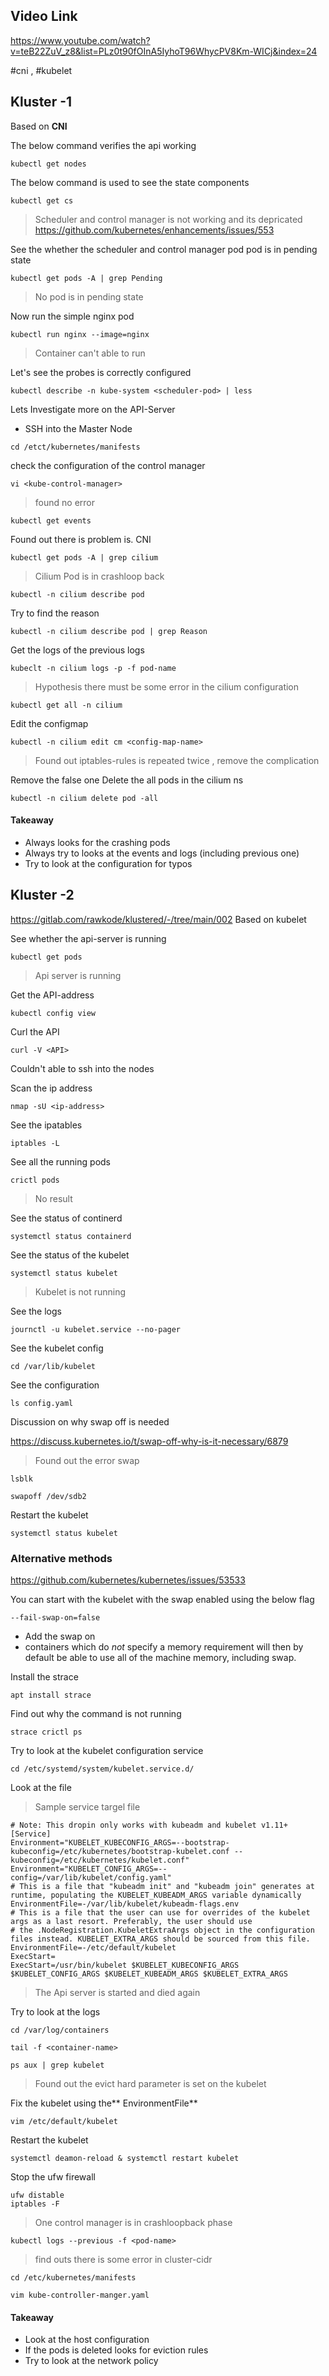 
## Video Link 
https://www.youtube.com/watch?v=teB22ZuV_z8&list=PLz0t90fOInA5IyhoT96WhycPV8Km-WICj&index=24

#cni , #kubelet

## Kluster -1 
Based on **CNI**


The below command verifies the api working 
```
kubectl get nodes
```



The below command is used to see the state components
```
kubectl get cs
```

> Scheduler and control manager is not working  and its depricated 	
https://github.com/kubernetes/enhancements/issues/553

See the whether the scheduler and control manager pod pod is in pending state 

```
kubectl get pods -A | grep Pending
```

> No pod is in pending state



Now run the simple nginx pod 

```
kubectl run nginx --image=nginx
```

> Container can't able to run 

Let's see the probes is correctly configured

```
kubectl describe -n kube-system <scheduler-pod> | less
```

Lets Investigate more on the API-Server

- SSH into the Master Node

```
cd /etct/kubernetes/manifests
```

check the configuration of the control manager
```
vi <kube-control-manager>
```
> found no error


```
kubectl get events
```

Found out there is problem is. CNI


```
kubectl get pods -A | grep cilium
```

> Cilium Pod is in crashloop back 

```
kubectl -n cilium describe pod
```
Try to find the reason 
```
kubectl -n cilium describe pod | grep Reason
```
Get the logs of the previous logs
```
kubeclt -n cilium logs -p -f pod-name
```

> Hypothesis there must be some error in the cilium configuration 


```
kubectl get all -n cilium
```

Edit the configmap

```
kubectl -n cilium edit cm <config-map-name>
```

> Found out iptables-rules is repeated twice , remove the complication 

Remove the false one 
Delete the all pods  in the cilium ns
```
kubectl -n cilium delete pod -all
```

#### Takeaway
- Always looks for the crashing pods
- Always try to looks at the events and logs (including previous one)
- Try to look at the configuration for typos

## Kluster -2 

https://gitlab.com/rawkode/klustered/-/tree/main/002
 Based on kubelet

See whether the api-server is running
```
kubectl get pods 
```

> Api server is running

Get the API-address

```
kubectl config view
```

Curl the API

```
curl -V <API>
```

Couldn't able to ssh into the nodes

Scan the ip address
```
nmap -sU <ip-address>
```

See the ipatables

```
iptables -L
```

See  all the running pods

```
crictl pods
```

> No result

See the status of continerd

```
systemctl status containerd
```

See the status of the kubelet 

```
systemctl status kubelet
```

> Kubelet is not running

See the logs

```
journctl -u kubelet.service --no-pager
```


See the kubelet config

```
cd /var/lib/kubelet
```

See the configuration

```
ls config.yaml
```


Discussion on why swap off is needed 

https://discuss.kubernetes.io/t/swap-off-why-is-it-necessary/6879

> Found out the error swap
```
lsblk
```

```
swapoff /dev/sdb2
```


Restart the kubelet

```
systemctl status kubelet
```


### Alternative methods

https://github.com/kubernetes/kubernetes/issues/53533

You can start with the kubelet with the swap enabled  using the below flag




```
--fail-swap-on=false
```

- Add the swap on
-   containers which do _not_ specify a memory requirement will then by default be able to use all of the machine memory, including swap.


Install the strace

```
apt install strace
```


Find out why the command is not running

```
strace crictl ps
```

Try to look at the kubelet configuration service 

```
cd /etc/systemd/system/kubelet.service.d/
```
Look at the file 
> Sample service targel file 
```
# Note: This dropin only works with kubeadm and kubelet v1.11+
[Service]
Environment="KUBELET_KUBECONFIG_ARGS=--bootstrap-kubeconfig=/etc/kubernetes/bootstrap-kubelet.conf --kubeconfig=/etc/kubernetes/kubelet.conf"
Environment="KUBELET_CONFIG_ARGS=--config=/var/lib/kubelet/config.yaml"
# This is a file that "kubeadm init" and "kubeadm join" generates at runtime, populating the KUBELET_KUBEADM_ARGS variable dynamically
EnvironmentFile=-/var/lib/kubelet/kubeadm-flags.env
# This is a file that the user can use for overrides of the kubelet args as a last resort. Preferably, the user should use
# the .NodeRegistration.KubeletExtraArgs object in the configuration files instead. KUBELET_EXTRA_ARGS should be sourced from this file.
EnvironmentFile=-/etc/default/kubelet
ExecStart=
ExecStart=/usr/bin/kubelet $KUBELET_KUBECONFIG_ARGS $KUBELET_CONFIG_ARGS $KUBELET_KUBEADM_ARGS $KUBELET_EXTRA_ARGS
```

> The Api server is started and died again


Try to look at the logs

```
cd /var/log/containers
```

```
tail -f <container-name>
```

```
ps aux | grep kubelet
``` 

> Found out the evict hard parameter is set on the kubelet

Fix the kubelet using the** EnvironmentFile**

```
vim /etc/default/kubelet
```

Restart the kubelet 
```
systemctl deamon-reload & systemctl restart kubelet
```

Stop the ufw  firewall
```
ufw distable 
iptables -F
```

> One control manager is in crashloopback phase

```
kubectl logs --previous -f <pod-name>
```

> find outs there is some error in cluster-cidr


```
cd /etc/kubernetes/manifests
```

```
vim kube-controller-manger.yaml
```

#### Takeaway
- Look at the host configuration 
- If the pods is deleted looks for eviction rules
- Try to look at the network policy